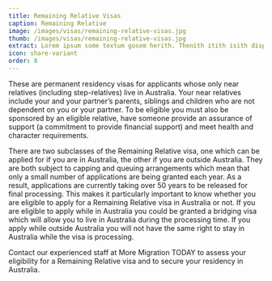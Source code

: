 ```yaml
---
title: Remaining Relative Visas
caption: Remaining Relative
image: /images/visas/remaining-relative-visas.jpg
thumb: /images/visas/remaining-relative-visas.jpg
extract: Lorem ipsum some textum gosem herith. Thenith itith isith displayeth henceforeth
icon: share-variant
order: 8
---
```

These are permanent residency visas for applicants whose only near relatives (including step-relatives) live in Australia. Your near relatives include your and your partner’s parents, siblings and children who are not dependent on you or your partner. To be eligible you must also be sponsored by an eligible relative, have someone provide an assurance of support (a commitment to provide financial support) and meet health and character requirements.

There are two subclasses of the Remaining Relative visa, one which can be applied for if you are in Australia, the other if you are outside Australia. They are both subject to capping and queuing arrangements which mean that only a small number of applications are being granted each year. As a result, applications are currently taking over 50 years to be released for final processing. This makes it particularly important to know whether you are eligible to apply for a Remaining Relative visa in Australia or not. If you are eligible to apply while in Australia you could be granted a bridging visa which will allow you to live in Australia during the processing time. If you apply while outside Australia you will not have the same right to stay in Australia while the visa is processing.

Contact our experienced staff at More Migration TODAY to assess your eligibility for a Remaining Relative visa and to secure your residency in Australia.
